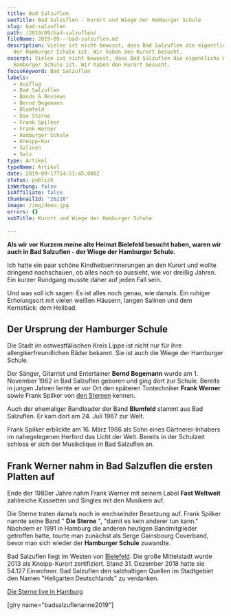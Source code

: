 ```yaml
---
title: Bad Salzuflen
seoTitle: Bad Salzuflen - Kurort und Wiege der Hamburger Schule
slug: bad-salzuflen
path: /2019/09/bad-salzuflen/
fileName: 2019-09---bad-salzuflen.md
description: Vielen ist nicht bewusst, dass Bad Salzuflen die eigentliche Wiege
  der Hamburger Schule ist. Wir haben den Kurort besucht.
excerpt: Vielen ist nicht bewusst, dass Bad Salzuflen die eigentliche Wiege der
  Hamburger Schule ist. Wir haben den Kurort besucht.
focusKeyword: Bad Salzuflen
labels:
  - Ausflug
  - Bad Salzuflen
  - Bands & Reviews
  - Bernd Begemann
  - Blumfeld
  - Die Sterne
  - Frank Spilker
  - Frank Werner
  - Hamburger Schule
  - Kneipp-Kur
  - Salinen
  - Salz
type: Artikel
typeName: Artikel
date: 2019-09-17T14:51:45.000Z
status: publish
isWerbung: false
isAffiliate: false
thumbnailId: "26216"
image: /img/demo.jpg
errors: {}
subTitle: Kurort und Wiege der Hamburger Schule
  
---
```


**Als wir vor Kurzem meine alte Heimat Bielefeld besucht haben, waren wir auch
in Bad Salzuflen - der Wiege der Hamburger Schule.**

Ich hatte ein paar schöne Kindheitserinnerungen an den Kurort und wollte
dringend nachschauen, ob alles noch so aussieht, wie vor dreißig Jahren. Ein
kurzer Rundgang musste daher auf jeden Fall sein.

Und was soll ich sagen: Es ist alles noch genau, wie damals. Ein ruhiger
Erholungsort mit vielen weißen Häusern, langen Salinen und dem Kernstück: dem
Heilbad.

## Der Ursprung der Hamburger Schule

Die Stadt im ostwestfälischen Kreis Lippe ist nicht nur für ihre
allergikerfreundlichen Bäder bekannt. Sie ist auch die Wiege der Hamburger
Schule.

Der Sänger, Gitarrist und Entertainer **Bernd Begemann** wurde am 1. November
1962 in Bad Salzuflen geboren und ging dort zur Schule. Bereits in jungen Jahren
lernte er vor Ort den späteren Tontechniker **Frank Werner** sowie Frank Spilker
von [den Sternen](/2014/09/flucht-in-die-flucht/) kennen.

Auch der ehemaliger Bandleader der Band **Blumfeld** stammt aus Bad Salzuflen.
Er kam dort am 24. Juli 1967 zur Welt.

Frank Spilker erblickte am 16. März 1966 als Sohn eines Gärtnerei-Inhabers im
nahegelegenen Herford das Licht der Welt. Bereits in der Schulzeit schloss er
sich der Musikclique in Bad Salzuflen an.

## Frank Werner nahm in Bad Salzuflen die ersten Platten auf

Ende der 1980er Jahre nahm Frank Werner mit seinem Label **Fast Weltweit**
zahlreiche Kassetten und Singles mit den Musikern auf.

Die Sterne traten damals noch in wechselnder Besetzung auf. Frank Spilker nannte
seine Band " **Die Sterne** ", "damit es kein anderer tun kann." Nachdem er 1991
in Hamburg die anderen heutigen Bandmitglieder getroffen hatte, tourte man
zunächst als Serge Gainsbourg Coverband, bevor man sich wieder der **Hamburger
Schule** zuwandte.

Bad Salzuflen liegt im Westen von [Bielefeld](/2019/07/bielefeld/). Die große
Mittelstadt wurde 2013 als Kneipp-Kurort zertifiziert. Stand 31. Dezember 2018
hatte sie 54.127 Einwohner. Bad Salzuflen den salzhaltigen Quellen im
Stadtgebiet den Namen "Heilgarten Deutschlands" zu verdanken.

[Die Sterne live in Hamburg](/2018/08/die-sterne-live-sommer-in-altona-11-august-2018/)

[glry name="badsalzuflenanne2019"]

  